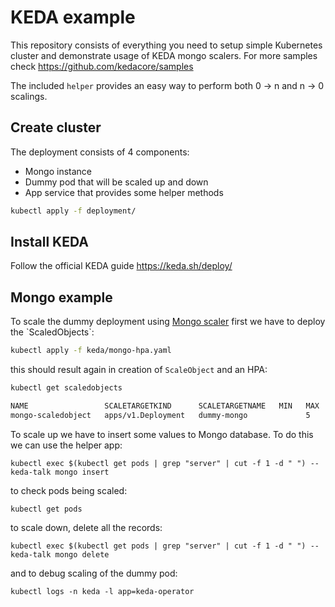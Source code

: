 # KEDA example

This repository consists of everything you need to setup simple Kubernetes 
cluster and demonstrate usage of KEDA mongo scalers. For more
samples check https://github.com/kedacore/samples

The included `helper` provides an easy way to perform both 0 -> n and n -> 0 scalings.  

## Create cluster
The deployment consists of 4 components:
- Mongo instance
- Dummy pod that will be scaled up and down
- App service that provides some helper methods
```sh
kubectl apply -f deployment/
```

## Install KEDA
Follow the official KEDA guide https://keda.sh/deploy/



## Mongo example
To scale the dummy deployment using 
[Mongo scaler]([https://keda.sh/scalers/mysql/](https://keda.sh/docs/2.13/scalers/mongodb/)) first we have to
deploy the `ScaledObjects`:
```sh
kubectl apply -f keda/mongo-hpa.yaml
```
this should result again in creation of `ScaleObject` and an HPA:
```sh
kubectl get scaledobjects
```
```sh
NAME                 SCALETARGETKIND      SCALETARGETNAME   MIN   MAX   TRIGGERS   AUTHENTICATION          READY   ACTIVE   FALLBACK   PAUSED    AGE
mongo-scaledobject   apps/v1.Deployment   dummy-mongo             5     mongodb    mongodb-local-trigger   True    False    False      Unknown   1d
```

To scale up we have to insert some values to Mongo database. 
To do this we can use the helper app:
```shell script
kubectl exec $(kubectl get pods | grep "server" | cut -f 1 -d " ") -- keda-talk mongo insert
```

to check pods being scaled:
```shell script
kubectl get pods
```

to scale down, delete all the records:
```shell script
kubectl exec $(kubectl get pods | grep "server" | cut -f 1 -d " ") -- keda-talk mongo delete
```

and to debug scaling of the dummy pod:
```shell script
kubectl logs -n keda -l app=keda-operator
```

